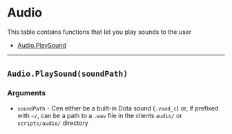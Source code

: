 # Audio

This table contains functions that let you play sounds to the user

* [Audio.PlaySound](https://hake.me/docs/systems/audio#audio-playsound-soundpath)

---

## `Audio.PlaySound(soundPath)`​

### Arguments

* ​`soundPath`​ - Cen either be a built-in Dota sound (`.vsnd_c`​) or, if prefixed with `~/`​, can be a path to a `.wav`​ file in the clients `audio/`​ or `scripts/audio/`​ directory
